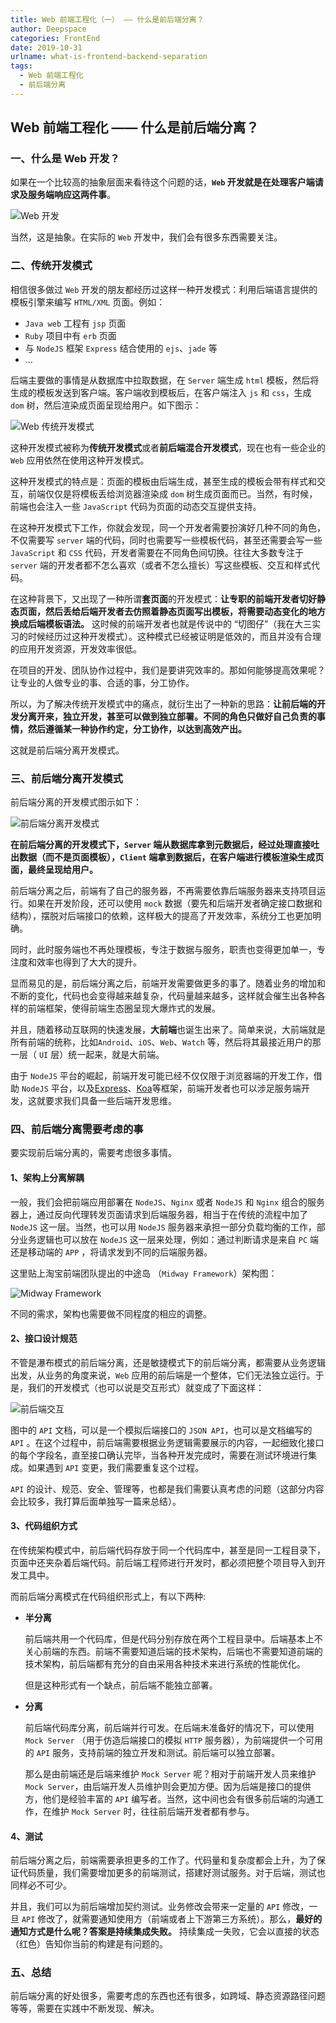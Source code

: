 ```yaml
---
title: Web 前端工程化（一） —— 什么是前后端分离？
author: Deepspace
categories: FrontEnd
date: 2019-10-31
urlname: what-is-frontend-backend-separation
tags:
  - Web 前端工程化
  - 前后端分离
---
```


## Web 前端工程化 —— 什么是前后端分离？

### 一、什么是 Web 开发？

如果在一个比较高的抽象层面来看待这个问题的话，**`Web` 开发就是在处理客户端请求及服务端响应这两件事**。

![Web 开发](https://github.com/IDeepspace/ImageHosting/raw/master/FrontEnd/web-development.jpg)

当然，这是抽象。在实际的 `Web` 开发中，我们会有很多东西需要关注。

<!-- more -->

### 二、传统开发模式

相信很多做过 `Web` 开发的朋友都经历过这样一种开发模式：利用后端语言提供的模板引擎来编写 `HTML/XML` 页面。例如：

- `Java web` 工程有 `jsp` 页面
- `Ruby` 项目中有 `erb` 页面
- 与 `NodeJS` 框架 `Express` 结合使用的 `ejs`、`jade` 等
- ...

后端主要做的事情是从数据库中拉取数据，在 `Server` 端生成 `html` 模板，然后将生成的模板发送到客户端。客户端收到模板后，在客户端注入 `js` 和 `css`，生成 `dom` 树，然后渲染成页面呈现给用户。如下图示：

![Web 传统开发模式](https://github.com/IDeepspace/ImageHosting/raw/master/FrontEnd/traditional-web-development.jpg)

这种开发模式被称为**传统开发模式**或者**前后端混合开发模式**，现在也有一些企业的 `Web` 应用依然在使用这种开发模式。

这种开发模式的特点是：页面的模板由后端生成，甚至生成的模板会带有样式和交互，前端仅仅是将模板丢给浏览器渲染成 `dom` 树生成页面而已。当然，有时候，前端也会注入一些  `JavaScript` 代码为页面的动态交互提供支持。

在这种开发模式下工作，你就会发现，同一个开发者需要扮演好几种不同的角色，不仅需要写 `server` 端的代码，同时也需要写一些模板代码，甚至还需要会写一些 `JavaScript` 和 `CSS` 代码，开发者需要在不同角色间切换。往往大多数专注于 `server` 端的开发者都不怎么喜欢（或者不怎么擅长）写这些模板、交互和样式代码。

在这种背景下，又出现了一种所谓**套页面**的开发模式：**让专职的前端开发者切好静态页面，然后丢给后端开发者去仿照着静态页面写出模板，将需要动态变化的地方换成后端模板语法。** 这时候的前端开发者也就是传说中的 “切图仔”（我在大三实习的时候经历过这种开发模式）。这种模式已经被证明是低效的，而且并没有合理的应用开发资源，开发效率很低。

在项目的开发、团队协作过程中，我们是要讲究效率的。那如何能够提高效果呢？让专业的人做专业的事、合适的事，分工协作。

所以，为了解决传统开发模式中的痛点，就衍生出了一种新的思路：**让前后端的开发分离开来，独立开发，甚至可以做到独立部署。不同的角色只做好自己负责的事情，然后遵循某一种协作约定，分工协作，以达到高效产出。**

这就是前后端分离开发模式。



### 三、前后端分离开发模式

前后端分离的开发模式图示如下：

![前后端分离开发模式](https://github.com/IDeepspace/ImageHosting/raw/master/FrontEnd/frontend-backend-development.jpg)

**在前后端分离的开发模式下，`Server` 端从数据库拿到元数据后，经过处理直接吐出数据（而不是页面模板），`Client` 端拿到数据后，在客户端进行模板渲染生成页面，最终呈现给用户。**

前后端分离之后，前端有了自己的服务器，不再需要依靠后端服务器来支持项目运行。如果在开发阶段，还可以使用 `mock` 数据（要先和后端开发者确定接口数据和结构），摆脱对后端接口的依赖，这样极大的提高了开发效率，系统分工也更加明确。

同时，此时服务端也不再处理模板，专注于数据与服务，职责也变得更加单一，专注度和效率也得到了大大的提升。

显而易见的是，前后端分离之后，前端开发需要做更多的事了。随着业务的增加和不断的变化，代码也会变得越来越复杂，代码量越来越多，这样就会催生出各种各样的前端框架，使得前端生态圈呈现大爆炸式的发展。

并且，随着移动互联网的快速发展，**大前端**也诞生出来了。简单来说，大前端就是所有前端的统称，比如`Android`、`iOS`、`Web`、`Watch` 等，然后将其最接近用户的那一层（ `UI` 层）统一起来，就是大前端。	

由于 `NodeJS` 平台的崛起，前端开发可能已经不仅仅限于浏览器端的开发工作，借助 `NodeJS` 平台，以及[Express](http://expressjs.com/)、[Koa](http://koajs.com/)等框架，前端开发者也可以涉足服务端开发，这就要求我们具备一些后端开发思维。



### 四、前后端分离需要考虑的事

要实现前后端分离的，需要考虑很多事情。

#### 1、架构上分离解耦

一般，我们会把前端应用部署在 `NodeJS`、`Nginx` 或者 `NodeJS` 和 `Nginx` 组合的服务器上，通过反向代理转发页面请求到后端服务器，相当于在传统的流程中加了 `NodeJS` 这一层。当然，也可以用 `NodeJS` 服务器来承担一部分负载均衡的工作，部分业务逻辑也可以放在 `NodeJS` 这一层来处理，例如：通过判断请求是来自 `PC` 端还是移动端的 `APP` ，将请求发到不同的后端服务器。

这里贴上淘宝前端团队提出的中途岛 （`Midway Framework`）架构图：

![Midway Framework](https://github.com/IDeepspace/ImageHosting/raw/master/FrontEnd/taobao-midway-framework.png)

不同的需求，架构也需要做不同程度的相应的调整。



#### 2、接口设计规范

不管是瀑布模式的前后端分离，还是敏捷模式下的前后端分离，都需要从业务逻辑出发，从业务的角度来说，`Web`  应用的前后端是一个整体，它们无法独立运行。于是，我们的开发模式（也可以说是交互形式）就变成了下面这样：

![前后端交互](https://github.com/IDeepspace/ImageHosting/raw/master/FrontEnd/fe-be-alternate.jpg)

图中的 `API` 文档，可以是一个模拟后端接口的 `JSON API`，也可以是文档编写的 `API` 。在这个过程中，前后端需要根据业务逻辑需要展示的内容，一起细致化接口的每个字段名，直至接口确认完毕，当各种开发完成时，需要在测试环境进行集成。如果遇到 `API` 变更，我们需要重复这个过程。

`API` 的设计、规范、安全、管理等，也都是我们需要认真考虑的问题（这部分内容会比较多，我打算后面单独写一篇来总结）。



#### 3、代码组织方式

在传统架构模式中，前后端代码存放于同一个代码库中，甚至是同一工程目录下，页面中还夹杂着后端代码。前后端工程师进行开发时，都必须把整个项目导入到开发工具中。 

而前后端分离模式在代码组织形式上，有以下两种:

- **半分离** 

  前后端共用一个代码库，但是代码分别存放在两个工程目录中。后端基本上不关心前端的东西。前端不需要知道后端的技术架构，后端也不需要知道前端的技术架构，前后端都有充分的自由采用各种技术来进行系统的性能优化。

  但是这种形式有一个缺点，前后端不能独立部署。

- **分离**  

  前后端代码库分离，前后端并行可发。在后端未准备好的情况下，可以使用 `Mock Server` （用于仿造后端接口的模拟 `HTTP` 服务器），为前端提供一个可用的 `API` 服务，支持前端的独立开发和测试。前后端可以独立部署。

  那么是由前端还是后端来维护 `Mock Server` 呢？相对于前端开发人员来维护 `Mock Server`，由后端开发人员维护则会更加方便。因为后端是接口的提供方，他们是经验丰富的 `API` 编写者。当然，这中间也会有很多前后端的沟通工作，在维护 `Mock Server` 时，往往前后端开发者都有参与。



#### 4、测试

前后端分离之后，前端需要承担更多的工作了。代码量和复杂度都会上升，为了保证代码质量，我们需要增加更多的前端测试，搭建好测试服务。对于后端，测试也同样必不可少。

并且，我们可以为前后端增加契约测试。业务修改会带来一定量的 `API` 修改，一旦 `API` 修改了，就需要通知使用方（前端或者上下游第三方系统）。那么，**最好的通知方式是什么呢？答案是持续集成失败。** 持续集成一失败，它会以直接的状态（红色）告知你当前的构建是有问题的。



### 五、总结

前后端分离的好处很多，需要考虑的东西也还有很多，如跨域、静态资源路径问题等等，需要在实践中不断发现、解决。



